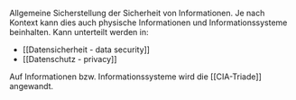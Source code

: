 Allgemeine Sicherstellung der Sicherheit von Informationen. Je nach Kontext kann dies auch physische Informationen und Informationssysteme beinhalten. 
Kann unterteilt werden in:
- [[Datensicherheit - data security]]
- [[Datenschutz - privacy]]

Auf Informationen bzw. Informationssysteme wird die [[CIA-Triade]] angewandt.